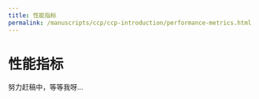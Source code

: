 ```yaml
---
title: 性能指标
permalink: /manuscripts/ccp/ccp-introduction/performance-metrics.html
---
```

# 性能指标

努力赶稿中，等等我呀...
